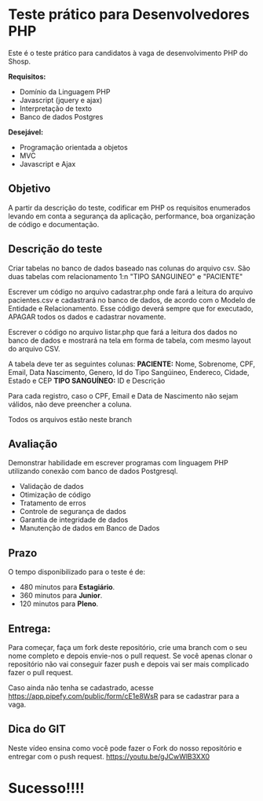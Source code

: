 # Teste prático para Desenvolvedores PHP

Este é o teste prático para candidatos à vaga de desenvolvimento PHP do Shosp.

**Requisitos:**
- Domínio da Linguagem PHP
- Javascript (jquery e ajax)
- Interpretação de texto
- Banco de dados Postgres

**Desejável:**
- Programação orientada a objetos
- MVC
- Javascript e Ajax

## Objetivo

A partir da descrição do teste, codificar em PHP os requisitos enumerados levando em conta a segurança da aplicação, performance, boa organização de código e documentação.

## Descrição do teste

Criar tabelas no banco de dados baseado nas colunas do arquivo csv. São duas tabelas com relacionamento 1:n "TIPO SANGUINEO" e "PACIENTE"

Escrever um código no arquivo cadastrar.php onde fará a leitura do arquivo pacientes.csv e cadastrará no banco de dados, de acordo com o Modelo de Entidade e Relacionamento. Esse código deverá sempre que for executado, APAGAR todos os dados e cadastrar novamente.

Escrever o código no arquivo listar.php que fará a leitura dos dados no banco de dados e mostrará na tela em forma de tabela, com mesmo layout do arquivo CSV.

A tabela deve ter as seguintes colunas: 
**PACIENTE:** Nome, Sobrenome, CPF, Email, Data Nascimento, Genero, Id do Tipo Sangúineo, Endereco, Cidade, Estado e CEP 
**TIPO SANGUÍNEO:** ID e Descrição

Para cada registro, caso o CPF, Email e Data de Nascimento não sejam válidos, não deve preencher a coluna.

Todos os arquivos estão neste branch

## Avaliação

Demonstrar habilidade em escrever programas com linguagem PHP utilizando conexão com banco de dados Postgresql.

- Validação de dados
- Otimização de código
- Tratamento de erros
- Controle de segurança de dados
- Garantia de integridade de dados
- Manutenção de dados em Banco de Dados

## Prazo

O tempo disponibilizado para o teste é de:
- 480 minutos para **Estagiário**.
- 360 minutos para **Junior**.
- 120 minutos para **Pleno**.

## Entrega:

Para começar, faça um fork deste repositório, crie uma branch com o seu nome completo e depois envie-nos o pull request. Se você apenas clonar o repositório não vai conseguir fazer push e depois vai ser mais complicado fazer o pull request.

Caso ainda não tenha se cadastrado, acesse https://app.pipefy.com/public/form/cE1e8WsR para se cadastrar para a vaga.

## Dica do GIT

Neste vídeo ensina como você pode fazer o Fork do nosso repositório e entregar com o push request. https://youtu.be/gJCwWlB3XX0

# Sucesso!!!!
